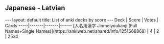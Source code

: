 <h2>Japanese  -  Latvian</h2>
---
layout: default
title: List of anki decks by score
---
Deck | Score | Votes | Cards
-----|-------|-------|------
[人名用漢字 Jinmeiyoukanji (Full Names+Single Names)](https://ankiweb.net/shared/info/1251668868) | 4 | 2 | 2530
